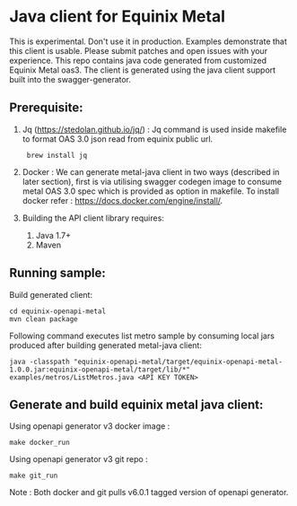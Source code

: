 # Java client for Equinix Metal

This is experimental. Don't use it in production. Examples demonstrate that this client is usable. Please submit patches and open issues with your experience. This repo contains java code generated from customized Equinix Metal oas3. The client is generated using the java client support built into the swagger-generator.

## Prerequisite:

1. Jq (https://stedolan.github.io/jq/) : Jq command is used inside makefile to format OAS 3.0 json read from equinix public url.
   ```
    brew install jq
   ```

2. Docker : We can generate metal-java client in two ways (described in later section), first is via utilising swagger codegen image to consume metal OAS 3.0 spec which is provided as option in makefile. To install docker refer : https://docs.docker.com/engine/install/.

3. Building the API client library requires:
   1. Java 1.7+
   2. Maven

  
## Running sample:

Build generated client:
```
cd equinix-openapi-metal
mvn clean package
```

Following command executes list metro sample by consuming local jars produced after building generated metal-java client:
```
java -classpath "equinix-openapi-metal/target/equinix-openapi-metal-1.0.0.jar:equinix-openapi-metal/target/lib/*" examples/metros/ListMetros.java <API KEY TOKEN>
```

## Generate and build equinix metal java client:

Using openapi generator v3 docker image :
```
make docker_run
```

Using openapi generator v3 git repo :
```
make git_run
```

Note : Both docker and git pulls v6.0.1 tagged version of openapi generator.